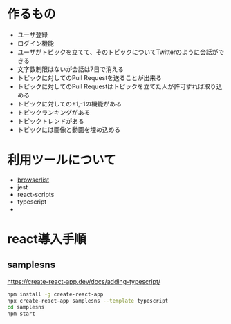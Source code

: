 # 作るもの

- ユーザ登録
- ログイン機能
- ユーザがトピックを立てて、そのトピックについてTwitterのように会話ができる
- 文字数制限はないが会話は7日で消える
- トピックに対してのPull Requestを送ることが出来る
- トピックに対してのPull Requestはトピックを立てた人が許可すれば取り込める
- トピックに対しての+1,-1の機能がある
- トピックランキングがある
- トピックトレンドがある
- トピックには画像と動画を埋め込める

# 利用ツールについて

- [browserlist](https://qiita.com/takeshisakuma/items/0bc1c39ee976bd1f52d7)
- jest
- react-scripts
- typescript
- 

# react導入手順

## samplesns

https://create-react-app.dev/docs/adding-typescript/

```bash
npm install -g create-react-app
npx create-react-app samplesns --template typescript
cd samplesns
npm start
```

